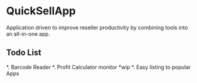 # QuickSellApp
Application driven to improve reseller productivity by combining tools into an all-in-one app.

## Todo List
*. Barcode Reader
*. Profit Calculator monitor *wip
*. Easy listing to popular Apps 

